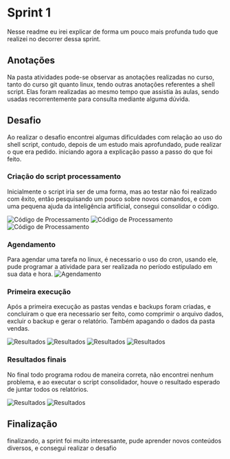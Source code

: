 # Sprint 1

Nesse readme eu irei explicar de forma um pouco mais profunda tudo que realizei no decorrer dessa sprint.

## Anotações

Na pasta atividades pode-se observar as anotações realizadas no curso, tanto do curso git quanto linux,
tendo outras anotações referentes a shell script. Elas foram realizadas ao mesmo tempo que assistia às aulas,
sendo usadas recorrentemente para consulta mediante alguma dúvida.

## Desafio

Ao realizar o desafio encontrei algumas dificuldades com relação ao uso do shell script, contudo, depois de um estudo mais aprofundado, pude realizar o que era pedido. iniciando agora a explicação passo a passo do que foi feito.

### Criação do script processamento

Inicialmente o script iria ser de uma forma, mas ao testar não foi realizado com êxito, então pesquisando um pouco sobre novos comandos, e com uma pequena ajuda da inteligência artificial, consegui consolidar o código.

![Código de Processamento](Evidencias/Codigo_de_processamento.png)
![Código de Processamento](Evidencias/codigo_de_processamento_2.png)
![Código de Processamento](Evidencias/codigo_de_processamento_final.png)

### Agendamento

Para agendar uma tarefa no linux, é necessario o uso do cron, usando ele, pude programar a atividade para ser realizada no período estipulado em sua data e hora.
![Agendamento](Evidencias/Agendando_a_realizar.png)

### Primeira execução

Após a primeira execução as pastas vendas e backups foram criadas, e concluiram o que era necessario ser feito, como comprimir o arquivo dados, excluir o backup e gerar o relatório. Também apagando o dados da pasta vendas.

![Resultados](Evidencias/1_dia_depois_da_pagina_backups.png)
![Resultados](Evidencias/Pasta_depois_da_primeira_execução.png)
![Resultados](Evidencias/dentro_pasta_ven.png)
![Resultados](Evidencias/1_relatorio_feito.png)

### Resultados finais

No final todo programa rodou de maneira correta, não encontrei nenhum problema, e ao executar o script consolidador, houve o resultado esperado de juntar todos os relatórios.

![Resultados](Evidencias/Codigo_do_consolidador.png)
![Resultados](Evidencias/pasta_após_rodar_3_vezes.png)

## Finalização

finalizando, a sprint foi muito interessante, pude aprender novos conteúdos diversos, e consegui realizar o desafio
